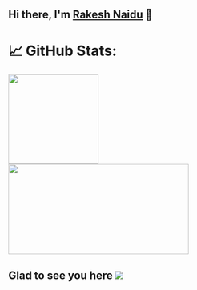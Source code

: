 ## Hi there, I'm <a href="https://github.com/J-Rakesh-Naidu">Rakesh Naidu</a> 👋

# 📈 GitHub Stats:
<img height="180em" src="https://github-readme-stats.vercel.app/api?username=J-Rakesh-Naidu&show_icons=true&theme=cobalt&hide=issues&hide_border=true&count_private=true&include_all_commits=true" /><img height="180em" width="360em" src="https://github-readme-stats.vercel.app/api/top-langs/?username=J-Rakesh-Naidu&theme=cobalt&show_icons=true&hide_border=true&include_all_commits=true&count_private=true&hide=issues&layout=compact" />

## Glad to see you here  <img src="https://visitcount.itsvg.in/api?id=Rakesh&label=Profile%20Views&pretty=true" />


<!--
**J-Rakesh-Naidu/J-Rakesh-Naidu** is a ✨ _special_ ✨ repository because its `README.md` (this file) appears on your GitHub profile.

Here are some ideas to get you started:

- 🔭 I’m currently working on ...
- 🌱 I’m currently learning ...
- 👯 I’m looking to collaborate on ...
- 🤔 I’m looking for help with ...
- 💬 Ask me about ...
- 📫 How to reach me: ...
- 😄 Pronouns: ...
- ⚡ Fun fact: ...
-->
